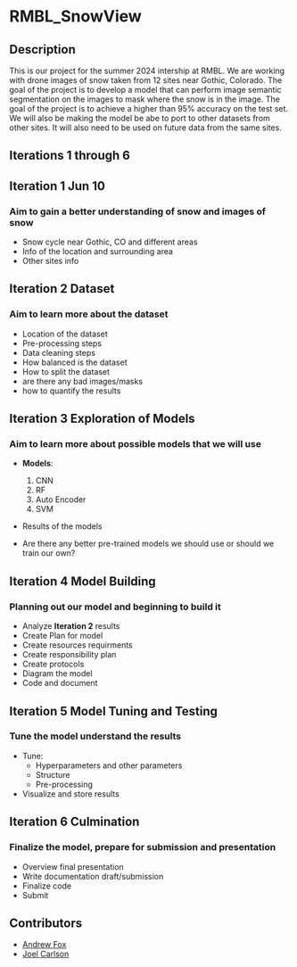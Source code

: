 # RMBL_SnowView

## Description

This is our project for the summer 2024 intership at RMBL. We are working with drone images of snow taken from 12 sites near Gothic, Colorado. The goal of the project is to develop a model that can perform image semantic segmentation on the images to mask where the snow is in the image. The goal of the project is to achieve a higher than 95% accuracy on the test set. We will also be making the model be abe to port to other datasets from other sites. It will also need to be used on future data from the same sites.

## Iterations 1 through 6

## Iteration 1 Jun 10

### Aim to gain a better understanding of snow and images of snow

- Snow cycle near Gothic, CO and different areas
- Info of the location and surrounding area
- Other sites info

## Iteration 2 Dataset

### Aim to learn more about the dataset

- Location of the dataset
- Pre-processing steps
- Data cleaning steps
- How balanced is the dataset
- How to split the dataset
- are there any bad images/masks
- how to quantify the results

## Iteration 3 Exploration of Models

### Aim to learn more about possible models that we will use

- **Models**:
    1. CNN
    2. RF
    3. Auto Encoder
    4. SVM

- Results of the models
- Are there any better pre-trained models we should use or should we train our own?

## Iteration 4 Model Building

### Planning out our model and beginning to build it

- Analyze **Iteration 2** results
- Create Plan for model
- Create resources requirments
- Create responsibility plan
- Create protocols
- Diagram the model
- Code and document

## Iteration 5 Model Tuning and Testing

### Tune the model understand the results

- Tune:
  - Hyperparameters and other parameters
  - Structure
  - Pre-processing
- Visualize and store results

## Iteration 6 Culmination

### Finalize the model, prepare for submission and presentation

- Overview final presentation
- Write documentation draft/submission
- Finalize code
- Submit

## Contributors

- [Andrew Fox](https://github.com/apfox500)  
- [Joel Carlson](https://github.com/JTxCo)
